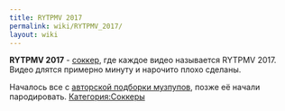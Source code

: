 ```yaml
---
title: RYTPMV 2017
permalink: wiki/RYTPMV_2017/
layout: wiki
---
```


**RYTPMV 2017** - [соккер](соккер "wikilink"), где каждое видео
называется RYTPMV 2017. Видео длятся примерно минуту и нарочито плохо
сделаны.

Началось все с [авторской подборки
музпупов](https://www.youtube.com/watch?v=RKBGL-H9Q6A), позже её начали
пародировать. [Категория:Соккеры](Категория:Соккеры "wikilink")
